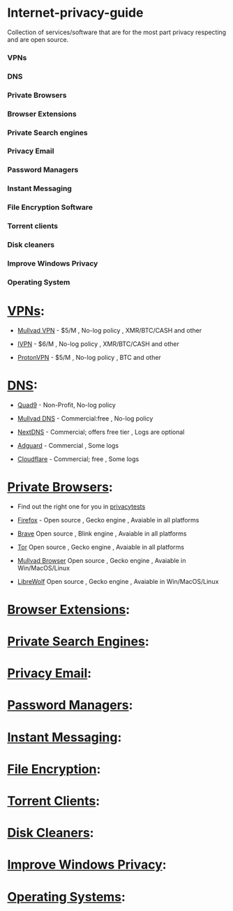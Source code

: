 # **Internet-privacy-guide**
Collection of services/software that are for the most part privacy respecting and are open source.

### VPNs

### DNS

### Private Browsers

### Browser Extensions

### Private Search engines

### Privacy Email

### Password Managers

### Instant Messaging

### File Encryption Software

### Torrent clients

### Disk cleaners

### Improve Windows Privacy

### Operating System

# [VPNs](https://github.com/trying559/Internet-privacy-guide#vpns):

- [Mullvad VPN](https://mullvad.net/) - $5/M , No-log policy , XMR/BTC/CASH and other

- [IVPN](https://ivpn.net) - $6/M , No-log policy , XMR/BTC/CASH and other

- [ProtonVPN](https://protonvpn.com/) - $5/M , No-log policy , BTC and other

# [DNS](https://github.com/trying559/Internet-privacy-guide#DNS):

- [Quad9](https://www.quad9.net/) - Non-Profit, No-log policy

- [Mullvad DNS](https://mullvad.net/en/help/dns-over-https-and-dns-over-tls/) - Commercial:free , No-log policy

- [NextDNS](https://nextdns.io/) - Commercial; offers free tier , Logs are optional

- [Adguard](https://adguard-dns.io/en/welcome.html) - Commercial , Some logs

- [Cloudflare](https://www.cloudflare.com/learning/dns/what-is-1.1.1.1/) - Commercial; free , Some logs

# [Private Browsers](https://github.com/trying559/Internet-privacy-guide#Privatebrowsers):

- Find out the right one for you in [privacytests](https://privacytests.org/)

- [Firefox](https://www.mozilla.org/en-US/firefox/new/) - Open source , Gecko engine , Avaiable in all platforms

- [Brave](https://brave.com/)  Open source , Blink engine , Avaiable in all platforms

- [Tor](https://www.torproject.org/)  Open source , Gecko engine , Avaiable in all platforms

- [Mullvad Browser](https://mullvad.net/en/download/browser/)  Open source , Gecko engine , Avaiable in Win/MacOS/Linux

- [LibreWolf](https://librewolf.net/)  Open source , Gecko engine , Avaiable in Win/MacOS/Linux

# [Browser Extensions](https://github.com/trying559/Internet-privacy-guide#):
# [Private Search Engines](https://github.com/trying559/Internet-privacy-guide#):
# [Privacy Email](https://github.com/trying559/Internet-privacy-guide#):
# [Password Managers](https://github.com/trying559/Internet-privacy-guide#):
# [Instant Messaging](https://github.com/trying559/Internet-privacy-guide#):
# [File Encryption](https://github.com/trying559/Internet-privacy-guide#):
# [Torrent Clients](https://github.com/trying559/Internet-privacy-guide#):
# [Disk Cleaners](https://github.com/trying559/Internet-privacy-guide#):
# [Improve Windows Privacy](https://github.com/trying559/Internet-privacy-guide#):
# [Operating Systems](https://github.com/trying559/Internet-privacy-guide#):
